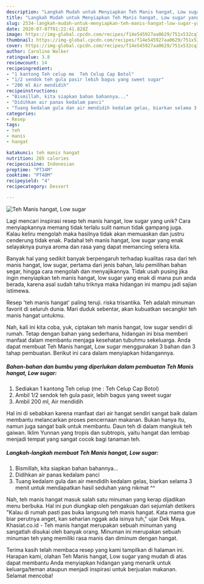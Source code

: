 ```yaml
---
description: "Langkah Mudah untuk Menyiapkan Teh Manis hangat, Low sugar yang Menggugah Selera"
title: "Langkah Mudah untuk Menyiapkan Teh Manis hangat, Low sugar yang Menggugah Selera"
slug: 2534-langkah-mudah-untuk-menyiapkan-teh-manis-hangat-low-sugar-yang-menggugah-selera
date: 2020-07-07T01:22:41.828Z
image: https://img-global.cpcdn.com/recipes/f14e545927aa0629/751x532cq70/teh-manis-hangat-low-sugar-foto-resep-utama.jpg
thumbnail: https://img-global.cpcdn.com/recipes/f14e545927aa0629/751x532cq70/teh-manis-hangat-low-sugar-foto-resep-utama.jpg
cover: https://img-global.cpcdn.com/recipes/f14e545927aa0629/751x532cq70/teh-manis-hangat-low-sugar-foto-resep-utama.jpg
author: Caroline Walker
ratingvalue: 3.8
reviewcount: 14
recipeingredient:
- "1 kantong Teh celup me  Teh Celup Cap Botol"
- "1/2 sendok teh gula pasir lebih bagus yang sweet sugar"
- "200 ml Air mendidih"
recipeinstructions:
- "Bismillah, kita siapkan bahan bahannya..."
- "Didihkan air panas kedalam panci"
- "Tuang kedalam gula dan air mendidih kedalam gelas, biarkan selama 3 menit untuk mendapatkan hasil seduhan yang nikmat ^^"
categories:
- Resep
tags:
- teh
- manis
- hangat

katakunci: teh manis hangat 
nutrition: 265 calories
recipecuisine: Indonesian
preptime: "PT34M"
cooktime: "PT40M"
recipeyield: "4"
recipecategory: Dessert

---
```



![Teh Manis hangat, Low sugar](https://img-global.cpcdn.com/recipes/f14e545927aa0629/751x532cq70/teh-manis-hangat-low-sugar-foto-resep-utama.jpg)

Lagi mencari inspirasi resep teh manis hangat, low sugar yang unik? Cara menyiapkannya memang tidak terlalu sulit namun tidak gampang juga. Kalau keliru mengolah maka hasilnya tidak akan memuaskan dan justru cenderung tidak enak. Padahal teh manis hangat, low sugar yang enak selayaknya punya aroma dan rasa yang dapat memancing selera kita.

Banyak hal yang sedikit banyak berpengaruh terhadap kualitas rasa dari teh manis hangat, low sugar, pertama dari jenis bahan, lalu pemilihan bahan segar, hingga cara mengolah dan menyajikannya. Tidak usah pusing jika ingin menyiapkan teh manis hangat, low sugar yang enak di mana pun anda berada, karena asal sudah tahu triknya maka hidangan ini mampu jadi sajian istimewa.

Resep &#39;teh manis hangat&#39; paling teruji. riska trisantika. Teh adalah minuman favorit di seluruh dunia. Mari duduk sebentar, akan kubuatkan secangkir teh manis hangat untukmu.


Nah, kali ini kita coba, yuk, ciptakan teh manis hangat, low sugar sendiri di rumah. Tetap dengan bahan yang sederhana, hidangan ini bisa memberi manfaat dalam membantu menjaga kesehatan tubuhmu sekeluarga. Anda dapat membuat Teh Manis hangat, Low sugar menggunakan 3 bahan dan 3 tahap pembuatan. Berikut ini cara dalam menyiapkan hidangannya.

<!--inarticleads1-->

##### Bahan-bahan dan bumbu yang diperlukan dalam pembuatan Teh Manis hangat, Low sugar:

1. Sediakan 1 kantong Teh celup (me : Teh Celup Cap Botol)
1. Ambil 1/2 sendok teh gula pasir, lebih bagus yang sweet sugar
1. Ambil 200 ml, Air mendidih


Hal ini di sebabkan karena manfaat dari air hangat sendiri sangat baik dalam membantu melancarkan proses pencernaan makanan. Bukan hanya itu, namun juga sangat baik untuk membantu. Daun teh di dalam mangkuk teh gaiwan. Iklim Yunnan yang tropis dan subtropis, yaitu hangat dan lembap menjadi tempat yang sangat cocok bagi tanaman teh. 

<!--inarticleads2-->

##### Langkah-langkah membuat Teh Manis hangat, Low sugar:

1. Bismillah, kita siapkan bahan bahannya...
1. Didihkan air panas kedalam panci
1. Tuang kedalam gula dan air mendidih kedalam gelas, biarkan selama 3 menit untuk mendapatkan hasil seduhan yang nikmat ^^


Nah, teh manis hangat masuk salah satu minuman yang kerap dijadikan menu berbuka. Hal ini pun diungkap oleh pengakuan dari sejumlah detikers &#34;Kalau di rumah pasti pas buka langsung teh manis hangat. Kata mama gue biar perutnya anget, kan seharian nggak ada isinya tuh,&#34; ujar Dek Maya. Khasiat.co.id - Teh manis hangat merupakan sebuah minuman yang sangatlah disukai oleh banyak orang. Minuman ini merupakan sebuah minuman teh yang memiliki rasa manis dan diminum dengan hangat. 

Terima kasih telah membaca resep yang kami tampilkan di halaman ini. Harapan kami, olahan Teh Manis hangat, Low sugar yang mudah di atas dapat membantu Anda menyiapkan hidangan yang menarik untuk keluarga/teman ataupun menjadi inspirasi untuk berjualan makanan. Selamat mencoba!
